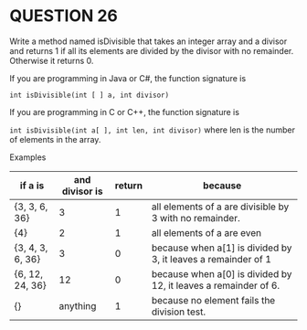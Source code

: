 # QUESTION 26

Write a method named isDivisible that takes an integer array and a divisor and returns 1 if all its elements are divided by the divisor with no remainder. Otherwise it returns 0.

If you are programming in Java or C#, the function signature is

`int isDivisible(int [ ] a, int divisor)`

If you are programming in C or C++, the function signature is

`int isDivisible(int a[ ], int len, int divisor)` where len is the number of elements in the array.

Examples

| if a is          | and divisor is | return | because                                                         |
| ---------------- | -------------- | ------ | --------------------------------------------------------------- |
| {3, 3, 6, 36}    | 3              | 1      | all elements of a are divisible by 3 with no remainder.         |
| {4}              | 2              | 1      | all elements of a are even                                      |
| {3, 4, 3, 6, 36} | 3              | 0      | because when a[1] is divided by 3, it leaves a remainder of 1   |
| {6, 12, 24, 36}  | 12             | 0      | because when a[0] is divided by 12, it leaves a remainder of 6. |
| {}               | anything       | 1      | because no element fails the division test.                     |
